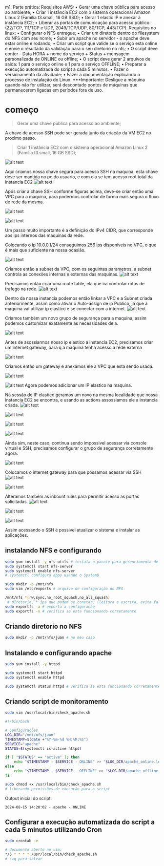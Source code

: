 m1. Parte prática:
Requisitos AWS:
• Gerar uma chave pública para acesso ao
ambiente;
• Criar 1 instância EC2 com o sistema
operacional Amazon Linux 2 (Família t3.small,
16 GB SSD);
• Gerar 1 elastic IP e anexar à instância EC2;
• Liberar as portas de comunicação para acesso
público: (22/TCP, 111/TCP e UDP,
2049/TCP/UDP, 80/TCP, 443/TCP).
Requisitos no linux:
• Configurar o NFS entregue;
• Criar um diretorio dentro do filesystem do NFS
com seu nome;
• Subir um apache no servidor - o apache deve
estar online e rodando;
• Criar um script que valide se o serviço esta
online e envie o resultado da validação para o
seu diretorio no nfs;
• O script deve conter - Data HORA + nome do
serviço + Status + mensagem personalizada de
ONLINE ou offline;
• O script deve gerar 2 arquivos de saida: 1 para o
serviço online e 1 para o serviço OFFLINE;
• Preparar a execução automatizada do script a
cada 5 minutos.
• Fazer o versionamento da atividade;
• Fazer a documentação explicando o processo de
instalação do Linux.
***Importante: Desligue a máquina quando não for
utilizar, será descontado pontos de máquinas que
permanecerem ligadas em períodos fora de uso.



 # começo

> Gerar uma chave pública para acesso ao ambiente;

A chave de acesso SSH pode ser gerada junto da criação da VM EC2 no proximo passo.

> Criar 1 instância EC2 com o sistema
operacional Amazon Linux 2 (Família t3.small,
16 GB SSD);

![alt text](imgs/1.png)

<!-- ![alt text](imgs/2.png) -->


Aqui criamos nossa chave segura para acesso SSH na maquina, esta chave deve ser mantida no pc do usuario, e com ela se tem acesso root total da instancia EC2
![alt text](imgs/3.png)


Após criar a chave SSH conforme figuras acima, deve-se criar então uma VPC para a maquina, para podermos controlar de forma mais segura o fluxo de rede da mesma.

<!-- ![alt text](imgs/4.png) -->

![alt text](imgs/5.png)

![alt text](imgs/6.png)


Um passo muito importante é a definição do IPv4 CIDR, que corresponde aos ips internos das maquinas da rede.

Colocando o ip 10.0.0.1/24 conseguimos 256 ips disponiveis no VPC, o que é mais que suficiente na nossa ocasião.

![alt text](imgs/7.png)


Criamos então a subnet da VPC, com os seguintes parametros, a subnet controla as conexões internas e externas das maquinas.
![alt text](imgs/8.png)


Precisamos então criar uma route table, ela que ira controlar rotas de trafego na rede.
![alt text](imgs/9.png)

Dentro da nossa instancia podemos então linkar a VPC e a Subnet criada anteriormente, assim como ativar o Auto-assign de ip Publico, já que a maquina vai utilizar ip elastico e se conectar com a internet.
![alt text](imgs/10.png)

Criamos também um novo grupo de segurança para a maquina, assim podemos customizar exatamente as necessidades dela.

![alt text](imgs/11.png)



Antes de asossiarmos nosso ip elastico a instancia EC2, precisamos criar um internet gateway, para q a maquina tenha acesso a rede externa

![alt text](imgs/16.png)

Criamos então um gateway e anexamos ele a VPC que esta sendo usada.

![alt text](imgs/17.png)

![alt text](imgs/18.png)
Agora podemos adicionar um IP elastico na maquina.

Na sessão de IP elastico geramos um novo na mesma localidade que nossa instancia EC2 se encontra, e usando as actions assossiamos ele a instancia criada.
![alt text](imgs/12.png)

![alt text](imgs/13.png)

![alt text](imgs/14.png)

<!-- ![alt text](imgs/15.png) -->


![alt text](imgs/20.png)

Ainda sim, neste caso, continua sendo impossivel acessar via console virtual e SSH, precisamos configurar o grupo de segurança corretamente agora.

![alt text](imgs/21.png)


Colocamos o internet gateway para que possamos acessar via SSH
![alt text](imgs/22.png)

![alt text](imgs/23.png)

Alteramos também as inbount rules para permitir acesso as portas solicitadas.
![alt text](imgs/25.png)


![alt text](imgs/24.png)


![alt text](imgs/26.png)


Assim acessando o SSH é possivel atualizar o sistema e instalar as aplicações.


## instalando NFS e configurando
```bash
sudo yum install -y nfs-utils # instala o pacote para gerenciamento de pastas NFS
sudo systemctl start nfs-server
sudo systemctl enable nfs-server
# systemctl configura apps usando o SystemD

sudo mkdir -p /mnt/nfs
sudo vim /etc/exports # arquivo de configuração do NFS

/mnt/nfs *(rw,sync,no_root_squash,no_all_squash)
 # diretorio, * ips que podem se conetar, (leitura e escrita, evita falhas de operação a troco de velocidade, restringe o mapeamento de usuario anonimo)
sudo exportfs -a # exporta a configuração
sudo exportfs -v # verifica se esta funcionando corretamente
```

## Criando diretorio no NFS

```bash
sudo mkdir -p /mnt/nfs/juan # no meu caso
```
## Instalando e configurando apache

```bash
sudo yum install -y httpd

sudo systemctl start httpd
sudo systemctl enable httpd

sudo systemctl status httpd # verifica se esta funcionando corretamente
```

## Criando script de monitoramento

```bash
sudo vim /usr/local/bin/check_apache.sh 
```
```bash
#!/bin/bash

# Configurações
LOG_DIR="/mnt/nfs/juan"
TIMESTAMP=$(date +"%Y-%m-%d %H:%M:%S")
SERVICE="apache"
STATUS=$(systemctl is-active httpd)

if [ "$STATUS" == "active" ]; then
    echo "$TIMESTAMP - $SERVICE - ONLINE" >> "$LOG_DIR/apache_online.log"
else
    echo "$TIMESTAMP - $SERVICE - OFFLINE" >> "$LOG_DIR/apache_offline.log"
fi
```

```bash
sudo chmod +x /usr/local/bin/check_apache.sh
# liberando permissões de execução para o script
```

Output inicial do script:

`2024-08-15 14:20:02 - apache - ONLINE`

## Configurar a execução automatizada do script a cada 5 minutos utilizando Cron

```bash
sudo crontab -e

# documento aberto no vim:
*/5 * * * * /usr/local/bin/check_apache.sh
# :wq para salvar


```